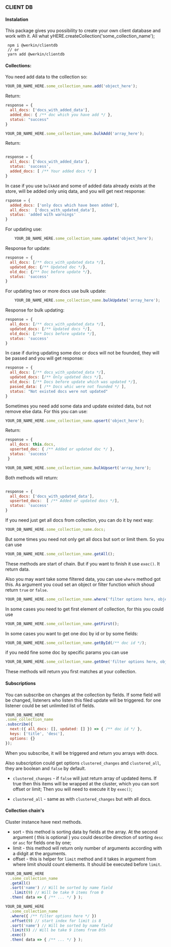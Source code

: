### CLIENT DB

#### Instalation

This package gives you possibility to create your own client database and work with it.
All what yHERE.createCollection('some_collection_name');

```
 npm i @werkin/clientdb 
 // or
 yarn add @werkin/clientdb
```

#### Collections:

You need add data to the collection so:

```js
YOUR_DB_NAME_HERE.some_collection_name.add('object_here');
```
Return:
```js
response = { 
  all_docs: ['docs_with_added_data'],
  added_doc: { /** doc which you have add */ },
  status: "success" 
}
```

```js
YOUR_DB_NAME_HERE.some_collection_name.bulkAdd('array_here');
```
Return:
```js

response = { 
  all_docs: ['docs_with_added_data'],
  status: 'success',
  added_docs: [ /** Your added docs */ ]
}
```
In case if you use `bulkAdd` and some of added data already exists at the store, will be added only uniq data, and you will get next response: 

```js
rsponse = {
  added_docs: ['only docs which have been added'],
  all_docs:  ['docs_with_updated_data'],
  status: 'added with warnings'
}
```

For updating use:

```js
    YOUR_DB_NAME_HERE.some_collection_name.update('object_here');
```

Response for update:

```js
response = {
  all_docs: [/** docs_with_updated_data */],
  updated_doc: {/** Updated doc */},
  old_doc: {/** Doc before update */},
  status: 'success'
}
```

For updating two or more docs use bulk update:

```js
    YOUR_DB_NAME_HERE.some_collection_name.bulkUpdate('array_here');
```

Response for bulk updating:

```js
response = {
  all_docs: [/** docs_with_updated_data */],
  updated_docs: [/** Updated docs */],
  old_docs: [/** Docs before update */],
  status: 'success'
}
```

In case if during updating some doc or docs will not be founded, they will be passed and you will get response:

```js
response = {
  all_docs: [/** docs_with_updated_data */],
  updated_docs: [/** Only updated docs */],
  old_docs: [/** Docs before update which was updated */],
  passed_data: [ /** Docs whic were not founded */ ],
  status: "Not existed docs were not updated"
}
```

Sometimes you need add some data and update existed data, but not remove else data. For this you can use:

```js
YOUR_DB_NAME_HERE.some_collection_name.upsert('object_here');
```
Return:
```js
response = {
  all_docs: this.docs,
  upserted_doc: { /** Added or updated doc */ },
  status: 'success'
 }
```

```js
YOUR_DB_NAME_HERE.some_collection_name.bulkUpsert('array_here');
```
Both methods will return:
```js

response = { 
  all_docs: ['docs_with_updated_data'],
  upserted_docs:  [ /** Added or updated docs */],
  status: 'success'
}
```

If you need just get all docs from collection, you can do it by next way:

```js
YOUR_DB_NAME_HERE.some_collection_name.docs;
```

But some times you need not only get all docs but sort or limit them. So you can use

```js
YOUR_DB_NAME_HERE.some_collection_name.getAll();
```
These methods are start of chain. But if you want to finish it use `exec()`. It return data.

Also you may want take some filtered data, you can use `where` method got this.
As argument you coud set an object or filter function which shoud return `true` or `false`.
```js
YOUR_DB_NAME_HERE.some_collection_name.where('filter options here, object with required fields or filter function');
```

In some cases you need to get first element of collection, for this you could use
```js
YOUR_DB_NAME_HERE.some_collection_name.getFirst();
```

In some cases you want to get one doc by id or by some fields:
```js
YOUR_DB_NAME_HERE.some_collection_name.getById(/** doc id */);
```

if you nedd fine some doc by specific params you can use 
```js
YOUR_DB_NAME_HERE.some_collection_name.getOne('filter options here, object with required fields or filter function');

```

These methods will return you first matches at your collection.

#### Subscriptions
You can subscribe on changes at the collection by fields. If some field will be changed,
listeners who listen this filed update will be triggered. for one listener could be set 
unlimited list of fields.

```js
YOUR_DB_NAME_HERE
.some_collection_name
.subscribe({
  next:({ all_docs: [], updated: [] }) => { /** doc id */ },
  keys: ['title', 'desc'],
  options: {}
});
```

When you subscribe, it will be triggered and return you arrays with docs.

Also subscription could get options `clustered_changes` and `clustered_all`, they are boolean
and `false` by default.

- `clustered_changes` - if `false` will just return array of updated items. If true then this items will be wrapped at
the cluster, which you can sort offset or limit; Then you will need to execute it by `exec()`;

- `clustered_all` - same as with `clustered_changes` but with all docs.

#### Collection chain's

Cluster instance have next methods.

- sort - this method is sorting data by fields at the array. At the second argument ( this is optional ) you could describe direction of sorting `desc` or `asc` for fields one by one;
- limit - this method will return only number of arguments according with a didgit at the arguments.
- offset - this is helper for `limit` method and it takes in argument from where limit should count elements. It should be executed before `limit`.

```js
YOUR_DB_NAME_HERE
  .some_collection_name
  .getAll()
  .sort('name') // Will be sorted by name field
   .limit(9) // Will be take 9 items from 0
  .then( data => { /** ... */ } );

YOUR_DB_NAME_HERE
  .some_collection_name
  .where({ /** filter options here */ })
  .offset(9) // start index for limit is 8
  .sort('name') // Will be sorted by name field
  .limit(9) // Will be take 9 items from 8th
  .exec()
  .then( data => { /** ... */ } );
```